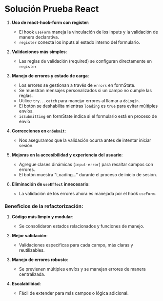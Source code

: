 # Solución Prueba React

1.  **Uso de react-hook-form con register**:

    - El hook `useForm` maneja la vinculación de los inputs y la validación de manera declarativa.
    - `register` conecta los inputs al estado interno del formulario.

2.  **Validaciones más simples**:

    - Las reglas de validación (required) se configuran directamente en `register`

3.  **Manejo de errores y estado de carga**:

    - Los errores se gestionan a través de `errors` en formState.
    - Se muestran mensajes personalizados si un campo no cumple las reglas.
    - Utilice `try...catch` para manejar errores al llamar a `doLogin`.
    - El botón se deshabilita mientras `loading` es `true` para evitar múltiples envíos.
    - `isSubmitting` en formState indica si el formulario está en proceso de envío

4.  **Correcciones en `onSubmit`**:

    - Nos aseguramos que la validación ocurra antes de intentar iniciar sesión.

5.  **Mejoras en la accesibilidad y experiencia del usuario**:

    - Agregue clases dinámicas (`input-error`) para resaltar campos con errores.
    - El botón muestra "Loading..." durante el proceso de inicio de sesión.

6.  **Eliminación de `useEffect` innecesario**:

    - La validación de los errores ahora es manejada por el hook `useForm`.

### Beneficios de la refactorización:

1.  **Código más limpio y modular**:

    - Se consolidaron estados relacionados y funciones de manejo.

2.  **Mejor validación**:

    - Validaciones específicas para cada campo, más claras y reutilizables.

3.  **Manejo de errores robusto**:

    - Se previenen múltiples envíos y se manejan errores de manera centralizada.

4.  **Escalabilidad**:

    - Fácil de extender para más campos o lógica adicional.
